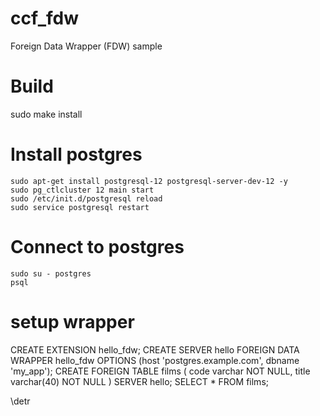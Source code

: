 # ccf_fdw
Foreign Data Wrapper (FDW) sample

# Build
sudo make install


# Install postgres
```
sudo apt-get install postgresql-12 postgresql-server-dev-12 -y
sudo pg_ctlcluster 12 main start
sudo /etc/init.d/postgresql reload
sudo service postgresql restart
```

# Connect to postgres
```
sudo su - postgres
psql
```

# setup wrapper
CREATE EXTENSION hello_fdw;
CREATE SERVER hello
  FOREIGN DATA WRAPPER hello_fdw
  OPTIONS (host 'postgres.example.com', dbname 'my_app');
CREATE FOREIGN TABLE films (
    code        varchar NOT NULL,
    title       varchar(40) NOT NULL
)
SERVER hello;
SELECT * FROM  films;

\detr